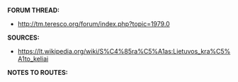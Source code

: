﻿**FORUM THREAD:**
- http://tm.teresco.org/forum/index.php?topic=1979.0


**SOURCES:**
- https://lt.wikipedia.org/wiki/S%C4%85ra%C5%A1as:Lietuvos_kra%C5%A1to_keliai


**NOTES TO ROUTES:**
